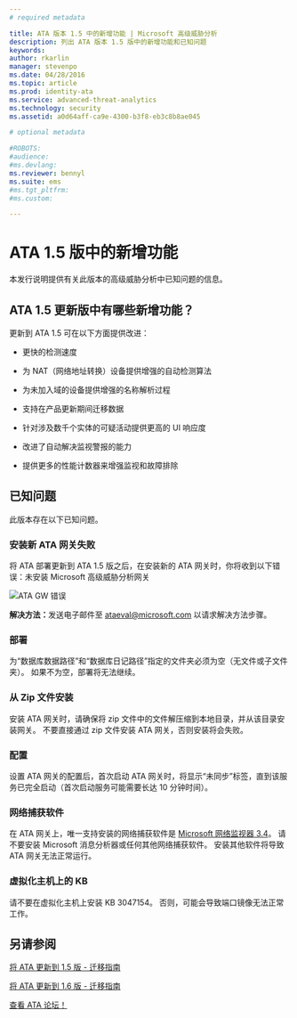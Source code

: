 ```yaml
---
# required metadata

title: ATA 版本 1.5 中的新增功能 | Microsoft 高级威胁分析
description: 列出 ATA 版本 1.5 版中的新增功能和已知问题
keywords:
author: rkarlin
manager: stevenpo
ms.date: 04/28/2016
ms.topic: article
ms.prod: identity-ata
ms.service: advanced-threat-analytics
ms.technology: security
ms.assetid: a0d64aff-ca9e-4300-b3f8-eb3c8b8ae045

# optional metadata

#ROBOTS:
#audience:
#ms.devlang:
ms.reviewer: bennyl
ms.suite: ems
#ms.tgt_pltfrm:
#ms.custom:

---
```


# ATA 1.5 版中的新增功能
本发行说明提供有关此版本的高级威胁分析中已知问题的信息。

## ATA 1.5 更新版中有哪些新增功能？
更新到 ATA 1.5 可在以下方面提供改进：

-   更快的检测速度

-   为 NAT（网络地址转换）设备提供增强的自动检测算法

-   为未加入域的设备提供增强的名称解析过程

-   支持在产品更新期间迁移数据

-   针对涉及数千个实体的可疑活动提供更高的 UI 响应度

-   改进了自动解决监视警报的能力

-   提供更多的性能计数器来增强监视和故障排除

## 已知问题
此版本存在以下已知问题。

### 安装新 ATA 网关失败
将 ATA 部署更新到 ATA 1.5 版之后，在安装新的 ATA 网关时，你将收到以下错误：未安装 Microsoft 高级威胁分析网关

![ATA GW 错误](media/ata-install-error.png)

<b>解决方法：</b>发送电子邮件至 <ataeval@microsoft.com> 以请求解决方法步骤。
### 部署
为“数据库数据路径”和“数据库日记路径”指定的文件夹必须为空（无文件或子文件夹）。
如果不为空，部署将无法继续。

### 从 Zip 文件安装
安装 ATA 网关时，请确保将 zip 文件中的文件解压缩到本地目录，并从该目录安装网关。 不要直接通过 zip 文件安装 ATA 网关，否则安装将会失败。

### 配置
设置 ATA 网关的配置后，首次启动 ATA 网关时，将显示“未同步”标签，直到该服务已完全启动（首次启动服务可能需要长达 10 分钟时间）。

### 网络捕获软件
在 ATA 网关上，唯一支持安装的网络捕获软件是 [Microsoft 网络监视器 3.4](http://www.microsoft.com/en-us/download/details.aspx?id=4865)。 请不要安装 Microsoft 消息分析器或任何其他网络捕获软件。 安装其他软件将导致 ATA 网关无法正常运行。

### 虚拟化主机上的 KB
请不要在虚拟化主机上安装 KB 3047154。 否则，可能会导致端口镜像无法正常工作。

## 另请参阅

[将 ATA 更新到 1.5 版 - 迁移指南](ata-update-1.5-migration-guide.md)

[将 ATA 更新到 1.6 版 - 迁移指南](ata-update-1.6-migration-guide.md)

[查看 ATA 论坛！](https://social.technet.microsoft.com/Forums/security/en-US/home?forum=mata)


<!--HONumber=May16_HO3-->



